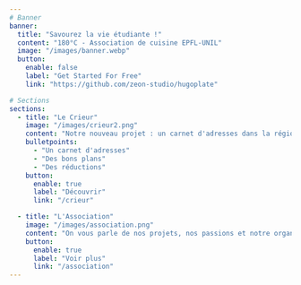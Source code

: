 ```yaml
---
# Banner
banner:
  title: "Savourez la vie étudiante !"
  content: "180°C - Association de cuisine EPFL-UNIL"
  image: "/images/banner.webp"
  button:
    enable: false
    label: "Get Started For Free"
    link: "https://github.com/zeon-studio/hugoplate"

# Sections
sections:
  - title: "Le Crieur"
    image: "/images/crieur2.png"
    content: "Notre nouveau projet : un carnet d'adresses dans la région lausannoise accessible aux étudiant·e·s. Que vous soyez à la recherche d'un coin sympa pour se détendre autour d'une boisson fraîche entre potes ou de quoi bien manger sans se ruiner, c'est par ici !"
    bulletpoints:
      - "Un carnet d'adresses"
      - "Des bons plans"
      - "Des réductions"
    button:
      enable: true
      label: "Découvrir"
      link: "/crieur"

  - title: "L'Association"
    image: "/images/association.png"
    content: "On vous parle de nos projets, nos passions et notre organisation… parce qu'on ne compte pas que pour du beurre !"
    button:
      enable: true
      label: "Voir plus"
      link: "/association"
---
```

